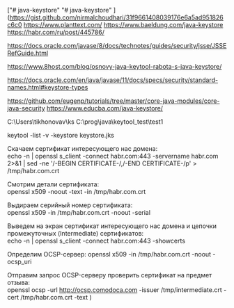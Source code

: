 ["# java-keystore" 
"# java-keystore" 
](https://gist.github.com/nirmalchoudhari/31f9661408039176e6a5ad951826c6c0
https://www.planttext.com/
https://www.baeldung.com/java-keystore
https://habr.com/ru/post/445786/

https://docs.oracle.com/javase/8/docs/technotes/guides/security/jsse/JSSERefGuide.html

https://www.8host.com/blog/osnovy-java-keytool-rabota-s-java-keystore/

https://docs.oracle.com/en/java/javase/11/docs/specs/security/standard-names.html#keystore-types

https://github.com/eugenp/tutorials/tree/master/core-java-modules/core-java-security
https://www.educba.com/java-keystore/

C:\Users\tikhonovav\ks
C:\prog\java\keytool_test\test1

keytool -list -v -keystore keystore.jks

Скачаем сертификат интересующего нас домена:  
echo -n | openssl s_client -connect habr.com:443 -servername habr.com 2>&1 | sed -ne '/-BEGIN CERTIFICATE-/,/-END CERTIFICATE-/p' > /tmp/habr.com.crt

Смотрим детали сертификата:  
openssl x509 -noout -text -in /tmp/habr.com.crt

Выдираем серийный номер сертификата:  
openssl x509 -in /tmp/habr.com.crt -noout -serial

Выведем на экран сертификат интересующего нас домена и цепочки промежуточных (Intermediate) сертификатов:  
echo -n | openssl s_client -connect habr.com:443 -showcerts

Определим OCSP-сервер:
openssl x509 -in /tmp/habr.com.crt -noout -ocsp_uri

Отправим запрос OCSP-серверу проверить сертификат на предмет отзыва:  
openssl ocsp -url http://ocsp.comodoca.com -issuer /tmp/intermediate.crt -cert /tmp/habr.com.crt -text
)
